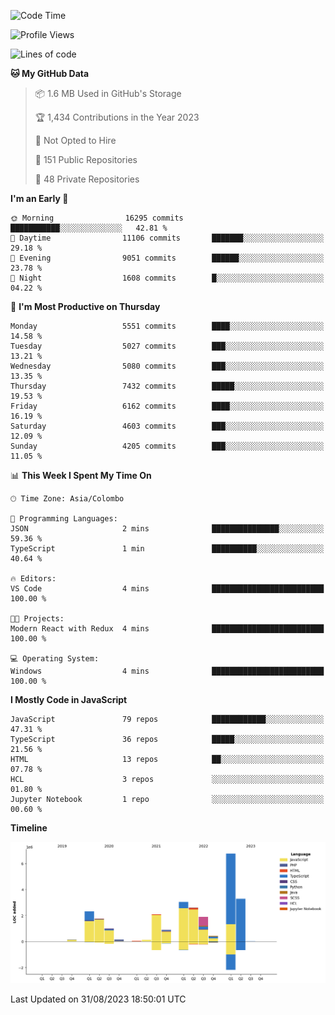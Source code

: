 
<!--START_SECTION:waka-->
![Code Time](http://img.shields.io/badge/Code%20Time-1%2C166%20hrs%2020%20mins-blue)

![Profile Views](http://img.shields.io/badge/Profile%20Views-0-blue)

![Lines of code](https://img.shields.io/badge/From%20Hello%20World%20I%27ve%20Written-26.5%20million%20lines%20of%20code-blue)

**🐱 My GitHub Data** 

> 📦 1.6 MB Used in GitHub's Storage 
 > 
> 🏆 1,434 Contributions in the Year 2023
 > 
> 🚫 Not Opted to Hire
 > 
> 📜 151 Public Repositories 
 > 
> 🔑 48 Private Repositories 
 > 
**I'm an Early 🐤** 

```text
🌞 Morning                16295 commits       ███████████░░░░░░░░░░░░░░   42.81 % 
🌆 Daytime                11106 commits       ███████░░░░░░░░░░░░░░░░░░   29.18 % 
🌃 Evening                9051 commits        ██████░░░░░░░░░░░░░░░░░░░   23.78 % 
🌙 Night                  1608 commits        █░░░░░░░░░░░░░░░░░░░░░░░░   04.22 % 
```
📅 **I'm Most Productive on Thursday** 

```text
Monday                   5551 commits        ████░░░░░░░░░░░░░░░░░░░░░   14.58 % 
Tuesday                  5027 commits        ███░░░░░░░░░░░░░░░░░░░░░░   13.21 % 
Wednesday                5080 commits        ███░░░░░░░░░░░░░░░░░░░░░░   13.35 % 
Thursday                 7432 commits        █████░░░░░░░░░░░░░░░░░░░░   19.53 % 
Friday                   6162 commits        ████░░░░░░░░░░░░░░░░░░░░░   16.19 % 
Saturday                 4603 commits        ███░░░░░░░░░░░░░░░░░░░░░░   12.09 % 
Sunday                   4205 commits        ███░░░░░░░░░░░░░░░░░░░░░░   11.05 % 
```


📊 **This Week I Spent My Time On** 

```text
🕑︎ Time Zone: Asia/Colombo

💬 Programming Languages: 
JSON                     2 mins              ███████████████░░░░░░░░░░   59.36 % 
TypeScript               1 min               ██████████░░░░░░░░░░░░░░░   40.64 % 

🔥 Editors: 
VS Code                  4 mins              █████████████████████████   100.00 % 

🐱‍💻 Projects: 
Modern React with Redux  4 mins              █████████████████████████   100.00 % 

💻 Operating System: 
Windows                  4 mins              █████████████████████████   100.00 % 
```

**I Mostly Code in JavaScript** 

```text
JavaScript               79 repos            ████████████░░░░░░░░░░░░░   47.31 % 
TypeScript               36 repos            █████░░░░░░░░░░░░░░░░░░░░   21.56 % 
HTML                     13 repos            ██░░░░░░░░░░░░░░░░░░░░░░░   07.78 % 
HCL                      3 repos             ░░░░░░░░░░░░░░░░░░░░░░░░░   01.80 % 
Jupyter Notebook         1 repo              ░░░░░░░░░░░░░░░░░░░░░░░░░   00.60 % 
```



**Timeline**

![Lines of Code chart](https://raw.githubusercontent.com/ccweerasinghe1994/ccweerasinghe1994/master/assets/bar_graph.png)


 Last Updated on 31/08/2023 18:50:01 UTC
<!--END_SECTION:waka-->
